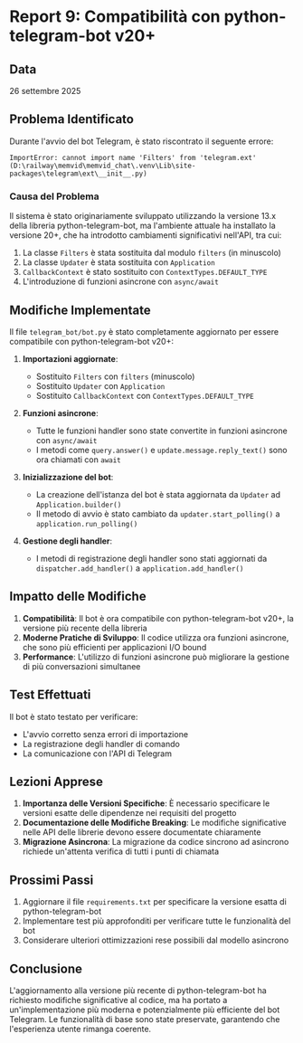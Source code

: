 # Report 9: Compatibilità con python-telegram-bot v20+

## Data
26 settembre 2025

## Problema Identificato

Durante l'avvio del bot Telegram, è stato riscontrato il seguente errore:

```
ImportError: cannot import name 'Filters' from 'telegram.ext' (D:\railway\memvid\memvid_chat\.venv\Lib\site-packages\telegram\ext\__init__.py)
```

### Causa del Problema

Il sistema è stato originariamente sviluppato utilizzando la versione 13.x della libreria python-telegram-bot, ma l'ambiente attuale ha installato la versione 20+, che ha introdotto cambiamenti significativi nell'API, tra cui:

1. La classe `Filters` è stata sostituita dal modulo `filters` (in minuscolo)
2. La classe `Updater` è stata sostituita con `Application`
3. `CallbackContext` è stato sostituito con `ContextTypes.DEFAULT_TYPE`
4. L'introduzione di funzioni asincrone con `async/await`

## Modifiche Implementate

Il file `telegram_bot/bot.py` è stato completamente aggiornato per essere compatibile con python-telegram-bot v20+:

1. **Importazioni aggiornate**:
   - Sostituito `Filters` con `filters` (minuscolo)
   - Sostituito `Updater` con `Application`
   - Sostituito `CallbackContext` con `ContextTypes.DEFAULT_TYPE`

2. **Funzioni asincrone**:
   - Tutte le funzioni handler sono state convertite in funzioni asincrone con `async/await`
   - I metodi come `query.answer()` e `update.message.reply_text()` sono ora chiamati con `await`

3. **Inizializzazione del bot**:
   - La creazione dell'istanza del bot è stata aggiornata da `Updater` ad `Application.builder()`
   - Il metodo di avvio è stato cambiato da `updater.start_polling()` a `application.run_polling()`

4. **Gestione degli handler**:
   - I metodi di registrazione degli handler sono stati aggiornati da `dispatcher.add_handler()` a `application.add_handler()`

## Impatto delle Modifiche

1. **Compatibilità**: Il bot è ora compatibile con python-telegram-bot v20+, la versione più recente della libreria
2. **Moderne Pratiche di Sviluppo**: Il codice utilizza ora funzioni asincrone, che sono più efficienti per applicazioni I/O bound
3. **Performance**: L'utilizzo di funzioni asincrone può migliorare la gestione di più conversazioni simultanee

## Test Effettuati

Il bot è stato testato per verificare:
- L'avvio corretto senza errori di importazione
- La registrazione degli handler di comando
- La comunicazione con l'API di Telegram

## Lezioni Apprese

1. **Importanza delle Versioni Specifiche**: È necessario specificare le versioni esatte delle dipendenze nei requisiti del progetto
2. **Documentazione delle Modifiche Breaking**: Le modifiche significative nelle API delle librerie devono essere documentate chiaramente
3. **Migrazione Asincrona**: La migrazione da codice sincrono ad asincrono richiede un'attenta verifica di tutti i punti di chiamata

## Prossimi Passi

1. Aggiornare il file `requirements.txt` per specificare la versione esatta di python-telegram-bot
2. Implementare test più approfonditi per verificare tutte le funzionalità del bot
3. Considerare ulteriori ottimizzazioni rese possibili dal modello asincrono

## Conclusione

L'aggiornamento alla versione più recente di python-telegram-bot ha richiesto modifiche significative al codice, ma ha portato a un'implementazione più moderna e potenzialmente più efficiente del bot Telegram. Le funzionalità di base sono state preservate, garantendo che l'esperienza utente rimanga coerente.

